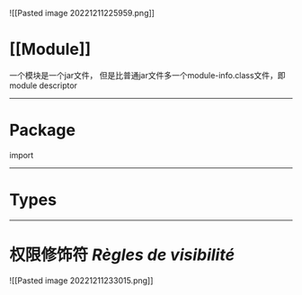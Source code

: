 
![[Pasted image 20221211225959.png]]

# [[Module]]

一个模块是一个jar文件， 但是比普通jar文件多一个module-info.class文件，即module descriptor

***

# Package

import

***

# Types

***

# 权限修饰符 *Règles de visibilité*

![[Pasted image 20221211233015.png]]
